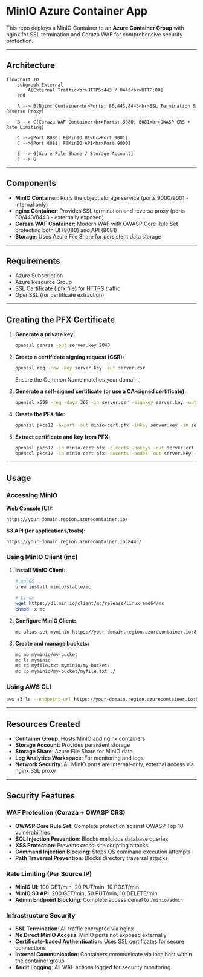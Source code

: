 # MinIO Azure Container App

This repo deploys a MinIO Container to an **Azure Container Group** with nginx for SSL termination and Coraza WAF for comprehensive security protection.

---

## Architecture

```mermaid
flowchart TD
    subgraph External
        A[External Traffic<br>HTTPS:443 / 8443<br>HTTP:80]
    end

    A --> B[Nginx Container<br>Ports: 80,443,8443<br>SSL Termination & Reverse Proxy]

    B --> C[Coraza WAF Container<br>Ports: 8080, 8081<br>OWASP CRS + Rate Limiting]

    C -->|Port 8080| E[MinIO UI<br>Port 9001]
    C -->|Port 8081| F[MinIO API<br>Port 9000]

    E --> G[Azure File Share / Storage Account]
    F --> G
```

---

## Components

* **MinIO Container**: Runs the object storage service (ports 9000/9001 - internal only)
* **nginx Container**: Provides SSL termination and reverse proxy (ports 80/443/8443 - externally exposed)
* **Coraza WAF Container**: Modern WAF with OWASP Core Rule Set protecting both UI (8080) and API (8081)
* **Storage**: Uses Azure File Share for persistent data storage

---

## Requirements

* Azure Subscription
* Azure Resource Group
* SSL Certificate (.pfx file) for HTTPS traffic
* OpenSSL (for certificate extraction)

---

## Creating the PFX Certificate

1. **Generate a private key:**

   ```bash
   openssl genrsa -out server.key 2048
   ```

2. **Create a certificate signing request (CSR):**

   ```bash
   openssl req -new -key server.key -out server.csr
   ```

   Ensure the Common Name matches your domain.

3. **Generate a self-signed certificate (or use a CA-signed certificate):**

   ```bash
   openssl x509 -req -days 365 -in server.csr -signkey server.key -out server.crt
   ```

4. **Create the PFX file:**

   ```bash
   openssl pkcs12 -export -out minio-cert.pfx -inkey server.key -in server.crt
   ```

5. **Extract certificate and key from PFX:**

   ```bash
   openssl pkcs12 -in minio-cert.pfx -clcerts -nokeys -out server.crt -passin pass:YOUR_PFX_PASSWORD
   openssl pkcs12 -in minio-cert.pfx -nocerts -nodes -out server.key -passin pass:YOUR_PFX_PASSWORD
   ```

---

## Usage

### Accessing MinIO

**Web Console (UI):**

```
https://your-domain.region.azurecontainer.io/
```

**S3 API (for applications/tools):**

```
https://your-domain.region.azurecontainer.io:8443/
```

### Using MinIO Client (mc)

1. **Install MinIO Client:**

   ```bash
   # macOS
   brew install minio/stable/mc

   # Linux
   wget https://dl.min.io/client/mc/release/linux-amd64/mc
   chmod +x mc
   ```

2. **Configure MinIO Client:**

   ```bash
   mc alias set myminio https://your-domain.region.azurecontainer.io:8443 your-username your-password --insecure
   ```

3. **Create and manage buckets:**

   ```bash
   mc mb myminio/my-bucket
   mc ls myminio
   mc cp myfile.txt myminio/my-bucket/
   mc cp myminio/my-bucket/myfile.txt ./
   ```

### Using AWS CLI

```bash
aws s3 ls --endpoint-url https://your-domain.region.azurecontainer.io:8443 --no-verify-ssl
```

---

## Resources Created

* **Container Group**: Hosts MinIO and nginx containers
* **Storage Account**: Provides persistent storage
* **Storage Share**: Azure File Share for MinIO data
* **Log Analytics Workspace**: For monitoring and logs
* **Network Security**: All MinIO ports are internal-only, external access via nginx SSL proxy

---

## Security Features

### WAF Protection (Coraza + OWASP CRS)
* **OWASP Core Rule Set**: Complete protection against OWASP Top 10 vulnerabilities
* **SQL Injection Prevention**: Blocks malicious database queries
* **XSS Protection**: Prevents cross-site scripting attacks
* **Command Injection Blocking**: Stops OS command execution attempts
* **Path Traversal Prevention**: Blocks directory traversal attacks

### Rate Limiting (Per Source IP)
* **MinIO UI**: 100 GET/min, 20 PUT/min, 10 POST/min
* **MinIO S3 API**: 200 GET/min, 50 PUT/min, 10 DELETE/min
* **Admin Endpoint Blocking**: Complete access denial to `/minio/admin`

### Infrastructure Security
* **SSL Termination**: All traffic encrypted via nginx
* **No Direct MinIO Access**: MinIO ports not exposed externally
* **Certificate-based Authentication**: Uses SSL certificates for secure connections
* **Internal Communication**: Containers communicate via localhost within the container group
* **Audit Logging**: All WAF actions logged for security monitoring
